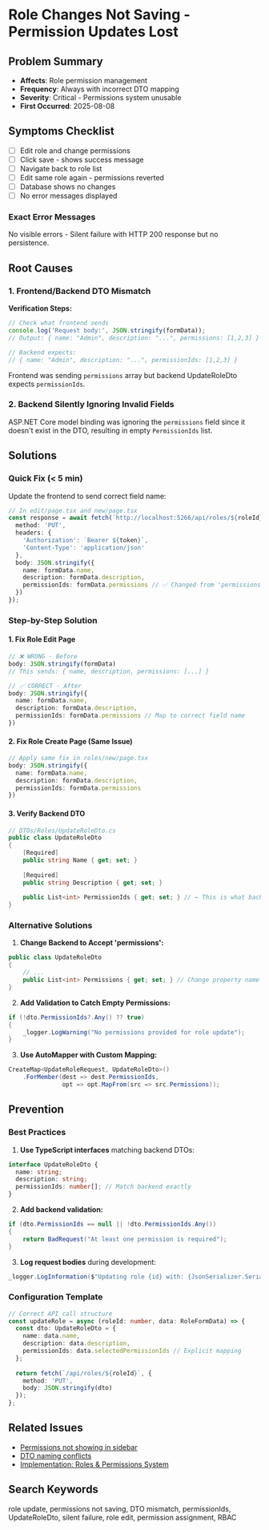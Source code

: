 # Role Changes Not Saving - Permission Updates Lost

## Problem Summary
- **Affects**: Role permission management
- **Frequency**: Always with incorrect DTO mapping
- **Severity**: Critical - Permissions system unusable
- **First Occurred**: 2025-08-08

## Symptoms Checklist
- [ ] Edit role and change permissions
- [ ] Click save - shows success message
- [ ] Navigate back to role list
- [ ] Edit same role again - permissions reverted
- [ ] Database shows no changes
- [ ] No error messages displayed

### Exact Error Messages
No visible errors - Silent failure with HTTP 200 response but no persistence.

## Root Causes

### 1. Frontend/Backend DTO Mismatch
**Verification Steps:**
```javascript
// Check what frontend sends
console.log('Request body:', JSON.stringify(formData));
// Output: { name: "Admin", description: "...", permissions: [1,2,3] }

// Backend expects:
// { name: "Admin", description: "...", permissionIds: [1,2,3] }
```

Frontend was sending `permissions` array but backend UpdateRoleDto expects `permissionIds`.

### 2. Backend Silently Ignoring Invalid Fields
ASP.NET Core model binding was ignoring the `permissions` field since it doesn't exist in the DTO, resulting in empty `PermissionIds` list.

## Solutions

### Quick Fix (< 5 min)
Update the frontend to send correct field name:

```typescript
// In edit/page.tsx and new/page.tsx
const response = await fetch(`http://localhost:5266/api/roles/${roleId}`, {
  method: 'PUT',
  headers: {
    'Authorization': `Bearer ${token}`,
    'Content-Type': 'application/json'
  },
  body: JSON.stringify({
    name: formData.name,
    description: formData.description,
    permissionIds: formData.permissions // ✅ Changed from 'permissions' to 'permissionIds'
  })
});
```

### Step-by-Step Solution

#### 1. Fix Role Edit Page
```typescript
// ❌ WRONG - Before
body: JSON.stringify(formData)
// This sends: { name, description, permissions: [...] }

// ✅ CORRECT - After
body: JSON.stringify({
  name: formData.name,
  description: formData.description,
  permissionIds: formData.permissions // Map to correct field name
})
```

#### 2. Fix Role Create Page (Same Issue)
```typescript
// Apply same fix in roles/new/page.tsx
body: JSON.stringify({
  name: formData.name,
  description: formData.description,
  permissionIds: formData.permissions
})
```

#### 3. Verify Backend DTO
```csharp
// DTOs/Roles/UpdateRoleDto.cs
public class UpdateRoleDto
{
    [Required]
    public string Name { get; set; }
    
    [Required]
    public string Description { get; set; }
    
    public List<int> PermissionIds { get; set; } // ← This is what backend expects
}
```

### Alternative Solutions

1. **Change Backend to Accept 'permissions':**
```csharp
public class UpdateRoleDto
{
    // ...
    public List<int> Permissions { get; set; } // Change property name
}
```

2. **Add Validation to Catch Empty Permissions:**
```csharp
if (!dto.PermissionIds?.Any() ?? true)
{
    _logger.LogWarning("No permissions provided for role update");
}
```

3. **Use AutoMapper with Custom Mapping:**
```csharp
CreateMap<UpdateRoleRequest, UpdateRoleDto>()
    .ForMember(dest => dest.PermissionIds, 
               opt => opt.MapFrom(src => src.Permissions));
```

## Prevention

### Best Practices
1. **Use TypeScript interfaces** matching backend DTOs:
```typescript
interface UpdateRoleDto {
  name: string;
  description: string;
  permissionIds: number[]; // Match backend exactly
}
```

2. **Add backend validation:**
```csharp
if (dto.PermissionIds == null || !dto.PermissionIds.Any())
{
    return BadRequest("At least one permission is required");
}
```

3. **Log request bodies** during development:
```csharp
_logger.LogInformation($"Updating role {id} with: {JsonSerializer.Serialize(dto)}");
```

### Configuration Template
```typescript
// Correct API call structure
const updateRole = async (roleId: number, data: RoleFormData) => {
  const dto: UpdateRoleDto = {
    name: data.name,
    description: data.description,
    permissionIds: data.selectedPermissionIds // Explicit mapping
  };
  
  return fetch(`/api/roles/${roleId}`, {
    method: 'PUT',
    body: JSON.stringify(dto)
  });
};
```

## Related Issues
- [Permissions not showing in sidebar](./auth-06-permissions-not-showing.md)
- [DTO naming conflicts](./auth-05-dto-naming-conflicts.md)
- [Implementation: Roles & Permissions System](/docs/implementations/auth/2025-08-roles-permissions-system.md)

## Search Keywords
role update, permissions not saving, DTO mismatch, permissionIds, UpdateRoleDto, silent failure, role edit, permission assignment, RBAC
